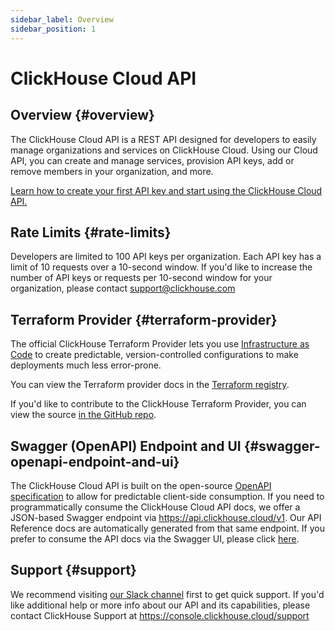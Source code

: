 ```yaml
---
sidebar_label: Overview
sidebar_position: 1
---
```


# ClickHouse Cloud API

## Overview {#overview}

The ClickHouse Cloud API is a REST API designed for developers to easily manage organizations and services on ClickHouse Cloud. Using our Cloud API, you can create and manage services, provision API keys, add or remove members in your organization, and more.

[Learn how to create your first API key and start using the ClickHouse Cloud API.](/cloud/manage/openapi.md)

## Rate Limits {#rate-limits}

Developers are limited to 100 API keys per organization. Each API key has a limit of 10 requests over a 10-second window. If you'd like to increase the number of API keys or requests per 10-second window for your organization, please contact support@clickhouse.com

## Terraform Provider {#terraform-provider}

The official ClickHouse Terraform Provider lets you use [Infrastructure as Code](https://www.redhat.com/en/topics/automation/what-is-infrastructure-as-code-iac) to create predictable, version-controlled configurations to make deployments much less error-prone.

You can view the Terraform provider docs in the [Terraform registry](https://registry.terraform.io/providers/ClickHouse/clickhouse/latest/docs).

If you'd like to contribute to the ClickHouse Terraform Provider, you can view the source [in the GitHub repo](https://github.com/ClickHouse/terraform-provider-clickhouse).

## Swagger (OpenAPI) Endpoint and UI {#swagger-openapi-endpoint-and-ui}

The ClickHouse Cloud API is built on the open-source [OpenAPI specification](https://www.openapis.org/) to allow for predictable client-side consumption. If you need to programmatically consume the ClickHouse Cloud API docs, we offer a JSON-based Swagger endpoint via https://api.clickhouse.cloud/v1. Our API Reference docs are automatically generated from that same endpoint. If you prefer to consume the API docs via the Swagger UI, please click [here](/docs/cloud/manage/api/swagger).

## Support {#support}

We recommend visiting [our Slack channel](https://clickhouse.com/slack) first to get quick support. If you'd like additional help or more info about our API and its capabilities, please contact ClickHouse Support at https://console.clickhouse.cloud/support
